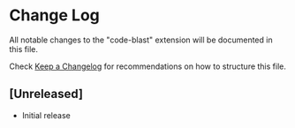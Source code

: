 # Change Log
All notable changes to the "code-blast" extension will be documented in this file.

Check [Keep a Changelog](http://keepachangelog.com/) for recommendations on how to structure this file.

## [Unreleased]
- Initial release